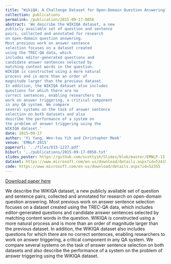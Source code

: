 ```yaml
---
title: "WikiQA: A Challenge Dataset for Open-Domain Question Answering"
collection: publications
permalink: /publication/2015-09-17-0056
abstract: 'We describe the WIKIQA dataset, a new
publicly available set of question and sentence
pairs, collected and annotated for research
on open-domain question answering.
Most previous work on answer sentence
selection focuses on a dataset created
using the TREC-QA data, which
includes editor-generated questions and
candidate answer sentences selected by
matching content words in the question.
WIKIQA is constructed using a more natural
process and is more than an order of
magnitude larger than the previous dataset.
In addition, the WIKIQA dataset also includes
questions for which there are no
correct sentences, enabling researchers to
work on answer triggering, a critical component
in any QA system. We compare
several systems on the task of answer sentence
selection on both datasets and also
describe the performance of a system on
the problem of answer triggering using the
WIKIQA dataset.'
date: 2015-09-17
author: 'Yi Yang, Wen-tau Yih and Christopher Meek'
venue: 'EMNLP-2015'
paperurl: '../files/D15-1237.pdf'
biburl: '../publications/2015-09-17-0056.txt'
slides_poster: https://github.com/scottyih/Slides/blob/master/EMNLP-15-WikiQA_Final_Deck.pptx
dataset: https://www.microsoft.com/en-us/download/details.aspx?id=52419
code: https://www.microsoft.com/en-us/download/details.aspx?id=52355
---
```


<a href='../files/D15-1237.pdf'>Download paper here</a>

We describe the WIKIQA dataset, a new
publicly available set of question and sentence
pairs, collected and annotated for research
on open-domain question answering.
Most previous work on answer sentence
selection focuses on a dataset created
using the TREC-QA data, which
includes editor-generated questions and
candidate answer sentences selected by
matching content words in the question.
WIKIQA is constructed using a more natural
process and is more than an order of
magnitude larger than the previous dataset.
In addition, the WIKIQA dataset also includes
questions for which there are no
correct sentences, enabling researchers to
work on answer triggering, a critical component
in any QA system. We compare
several systems on the task of answer sentence
selection on both datasets and also
describe the performance of a system on
the problem of answer triggering using the
WIKIQA dataset.
